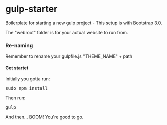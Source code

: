 gulp-starter
============

Boilerplate for starting a new gulp project - This setup is with Bootstrap 3.0.

The "webroot" folder is for your actual website to run from.

<h3>
	Re-naming
</h3>
<p>
	Remember to rename your gulpfile.js "THEME_NAME" + path
</p>
<h4>
	Get startet
</h4>
<p>
	Initially you gotta run: <pre>sudo npm install</pre>
</p>
<p>
	Then run: <pre>gulp</pre>
</p>
<p>
	And then... BOOM! You're good to go. 
</p>